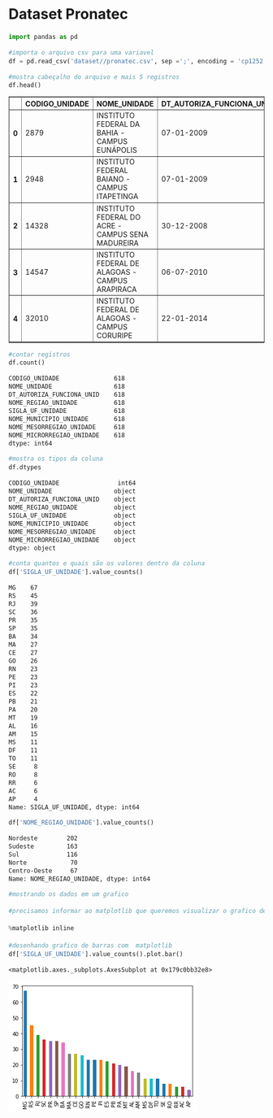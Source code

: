 # Dataset Pronatec



```python
import pandas as pd
```


```python
#importa o arquivo csv para uma variavel
df = pd.read_csv('dataset//pronatec.csv', sep =';', encoding = 'cp1252')
```


```python
#mostra cabeçalho do arquivo e mais 5 registros
df.head()
```




<div>
<style scoped>
    .dataframe tbody tr th:only-of-type {
        vertical-align: middle;
    }

    .dataframe tbody tr th {
        vertical-align: top;
    }

    .dataframe thead th {
        text-align: right;
    }
</style>
<table border="1" class="dataframe">
  <thead>
    <tr style="text-align: right;">
      <th></th>
      <th>CODIGO_UNIDADE</th>
      <th>NOME_UNIDADE</th>
      <th>DT_AUTORIZA_FUNCIONA_UNID</th>
      <th>NOME_REGIAO_UNIDADE</th>
      <th>SIGLA_UF_UNIDADE</th>
      <th>NOME_MUNICIPIO_UNIDADE</th>
      <th>NOME_MESORREGIAO_UNIDADE</th>
      <th>NOME_MICRORREGIAO_UNIDADE</th>
    </tr>
  </thead>
  <tbody>
    <tr>
      <th>0</th>
      <td>2879</td>
      <td>INSTITUTO FEDERAL DA BAHIA - CAMPUS EUNÁPOLIS</td>
      <td>07-01-2009</td>
      <td>Nordeste</td>
      <td>BA</td>
      <td>Eunápolis</td>
      <td>Sul Baiano</td>
      <td>Porto Seguro</td>
    </tr>
    <tr>
      <th>1</th>
      <td>2948</td>
      <td>INSTITUTO FEDERAL BAIANO - CAMPUS ITAPETINGA</td>
      <td>07-01-2009</td>
      <td>Nordeste</td>
      <td>BA</td>
      <td>Itapetinga</td>
      <td>Centro Sul Baiano</td>
      <td>Itapetinga</td>
    </tr>
    <tr>
      <th>2</th>
      <td>14328</td>
      <td>INSTITUTO FEDERAL DO ACRE - CAMPUS SENA MADUREIRA</td>
      <td>30-12-2008</td>
      <td>Norte</td>
      <td>AC</td>
      <td>Sena Madureira</td>
      <td>Vale do Acre</td>
      <td>Sena Madureira</td>
    </tr>
    <tr>
      <th>3</th>
      <td>14547</td>
      <td>INSTITUTO FEDERAL DE ALAGOAS - CAMPUS ARAPIRACA</td>
      <td>06-07-2010</td>
      <td>Nordeste</td>
      <td>AL</td>
      <td>Arapiraca</td>
      <td>Agreste Alagoano</td>
      <td>Arapiraca</td>
    </tr>
    <tr>
      <th>4</th>
      <td>32010</td>
      <td>INSTITUTO FEDERAL DE ALAGOAS - CAMPUS CORURIPE</td>
      <td>22-01-2014</td>
      <td>Nordeste</td>
      <td>AL</td>
      <td>Coruripe</td>
      <td>Leste Alagoano</td>
      <td>São Miguel dos Campos</td>
    </tr>
  </tbody>
</table>
</div>




```python
#contar registros
df.count()
```




    CODIGO_UNIDADE               618
    NOME_UNIDADE                 618
    DT_AUTORIZA_FUNCIONA_UNID    618
    NOME_REGIAO_UNIDADE          618
    SIGLA_UF_UNIDADE             618
    NOME_MUNICIPIO_UNIDADE       618
    NOME_MESORREGIAO_UNIDADE     618
    NOME_MICRORREGIAO_UNIDADE    618
    dtype: int64




```python
#mostra os tipos da coluna
df.dtypes
```




    CODIGO_UNIDADE                int64
    NOME_UNIDADE                 object
    DT_AUTORIZA_FUNCIONA_UNID    object
    NOME_REGIAO_UNIDADE          object
    SIGLA_UF_UNIDADE             object
    NOME_MUNICIPIO_UNIDADE       object
    NOME_MESORREGIAO_UNIDADE     object
    NOME_MICRORREGIAO_UNIDADE    object
    dtype: object




```python
#conta quantos e quais são os valores dentro da coluna
df['SIGLA_UF_UNIDADE'].value_counts()
```




    MG    67
    RS    45
    RJ    39
    SC    36
    PR    35
    SP    35
    BA    34
    MA    27
    CE    27
    GO    26
    RN    23
    PE    23
    PI    23
    ES    22
    PB    21
    PA    20
    MT    19
    AL    16
    AM    15
    MS    11
    DF    11
    TO    11
    SE     8
    RO     8
    RR     6
    AC     6
    AP     4
    Name: SIGLA_UF_UNIDADE, dtype: int64




```python
df['NOME_REGIAO_UNIDADE'].value_counts()
```




    Nordeste        202
    Sudeste         163
    Sul             116
    Norte            70
    Centro-Oeste     67
    Name: NOME_REGIAO_UNIDADE, dtype: int64




```python
#mostrando os dados em um grafico

#precisamos informar ao matplotlib que queremos visualizar o grafico dentro do notebook

%matplotlib inline

#desenhando grafico de barras com  matplotlib
df['SIGLA_UF_UNIDADE'].value_counts().plot.bar()
```




    <matplotlib.axes._subplots.AxesSubplot at 0x179c0bb32e8>




![png](output_7_1.png)



```python

```
